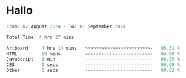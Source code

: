 # Hallo
<!--START_SECTION:waka-->

```rust
From: 02 August 2024 - To: 01 September 2024

Total Time: 4 hrs 27 mins

Artboard     4 hrs 14 mins   >>>>>>>>>>>>>>>>>>>>>>>>-   95.31 %
HTML         10 mins         >------------------------   04.00 %
JavaScript   1 min           -------------------------   00.55 %
CSS          0 secs          -------------------------   00.09 %
Other        0 secs          -------------------------   00.02 %
```

<!--END_SECTION:waka-->
